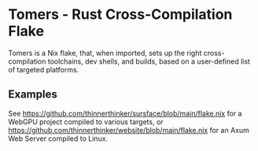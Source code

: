 # Tomers - Rust Cross-Compilation Flake

Tomers is a Nix flake, that, when imported, sets up the right cross-compilation toolchains, dev shells, and builds, based on a user-defined list of targeted platforms.

## Examples
See https://github.com/thinnerthinker/sursface/blob/main/flake.nix for a WebGPU project compiled to various targets, or https://github.com/thinnerthinker/website/blob/main/flake.nix for an Axum Web Server compiled to Linux.